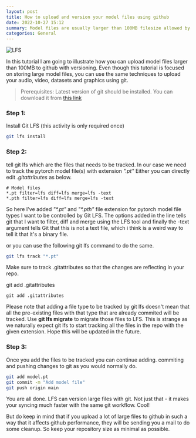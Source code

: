 ```yaml
---
layout: post
title: How to upload and version your model files using github
date: 2022-10-27 15:12
summary: Model files are usually larger than 100MB filesize allowed by github, this tutorial will show you how to upload your large model file to github with versioning using git lfs.
categories: General
---
```


<img title="a title" alt="LFS" src="https://i.imgur.com/O90EuP2.jpg">


In this tutorial I am going to illustrate how you can upload model files larger than 100MB to github with versioning. Even though this tutorial is focused on storing large model files, you can use the same techniques to upload your audio, video, datasets and graphics using git.

>Prerequisites:
Latest version of git should be installed. You can download it from
[this link](https://git-scm.com/)

### Step 1:
Install Git LFS (this activity is only required once)

```bash
git lfs install
```

### Step 2:
tell git lfs which are the files that needs to be tracked. In our case we need to track the pytorch model file(s) with extension *".pt"* Either you can directly edit *.gitattributes* as below.

```gitattributes
# Model files
*.pt filter=lfs diff=lfs merge=lfs -text
*.pth filter=lfs diff=lfs merge=lfs -text
```


So here I've added *"\*.pt"* and *"\*.pth"* file extension for pytorch model file types I want to be controlled by Git LFS. The options added in the line tells git that I want to filter, diff and merge using the LFS tool and finally the -text argument tells Git that this is not a text file, which i think is a weird way to tell it that it's a binary file.

or you can use the following git lfs command to do the same.

```bash
git lfs track "*.pt"
```
Make sure to track .gitattributes so that the changes are reflecting in your repo.

git add .gitattributes

```
git add .gitattributes
```

Please note that adding a file type to be tracked by git lfs doesn't mean that all 
the pre-existing files with that type that are already commited will be tracked. Use **git lfs migrate** to migrate those files to LFS. This is strange as we naturally expect git lfs to start tracking all the files in the repo with the given extension. Hope this will be updated in the future.

### Step 3:
Once you add the files to be tracked you can continue adding. commiting and pushing changes to git as you would normally do.

```bash
git add model.pt
git commit -m "Add model file"
git push origin main
```

You are all done. LFS can version large files  with git. Not just that - it makes your syncing much faster with the same git workflow. Cool!

But do keep in mind that if you upload a lot of large files to github in such a way that it affects github performance, they will be sending you a mail to do some cleanup. So keep your repository size as minimal as possible.

<!-- ![visitor badge](https://visitor-badge.glitch.me/badge?page_id=https://codeslord.github.io/general/2022/10/27/lfs/) -->